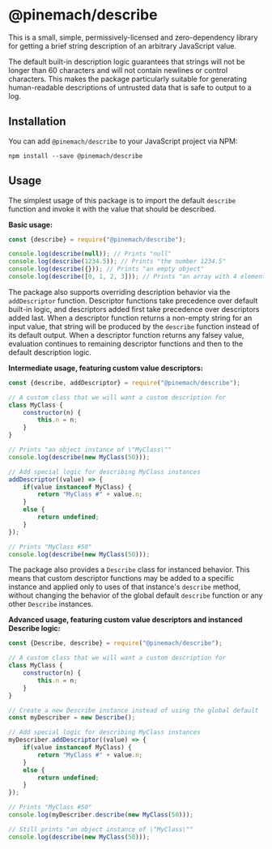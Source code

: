 # @pinemach/describe

This is a small, simple, permissively-licensed and zero-dependency library for getting a brief string description of an arbitrary JavaScript value.

The default built-in description logic guarantees that strings will not be longer than 60 characters and will not contain newlines or control characters. This makes the package particularly suitable for generating human-readable descriptions of untrusted data that is safe to output to a log.

## Installation

You can add `@pinemach/describe` to your JavaScript project via NPM:

```
npm install --save @pinemach/describe
```

## Usage

The simplest usage of this package is to import the default `describe` function and invoke it with the value that should be described.

**Basic usage:**

``` js
const {describe} = require("@pinemach/describe");

console.log(describe(null)); // Prints "null"
console.log(describe(1234.5)); // Prints "the number 1234.5"
console.log(describe({})); // Prints "an empty object"
console.log(describe([0, 1, 2, 3])); // Prints "an array with 4 elements"
```

The package also supports overriding description behavior via the `addDescriptor` function. Descriptor functions take precedence over default built-in logic, and descriptors added first take precedence over descriptors added last. When a descriptor function returns a non-empty string for an input value, that string will be produced by the `describe` function instead of its default output. When a descriptor function returns any falsey value, evaluation continues to remaining descriptor functions and then to the default description logic.

**Intermediate usage, featuring custom value descriptors:**

``` js
const {describe, addDescriptor} = require("@pinemach/describe");

// A custom class that we will want a custom description for
class MyClass {
    constructor(n) {
        this.n = n;
    }
}

// Prints "an object instance of \"MyClass\""
console.log(describe(new MyClass(50)));

// Add special logic for describing MyClass instances
addDescriptor((value) => {
    if(value instanceof MyClass) {
        return "MyClass #" + value.n;
    }
    else {
        return undefined;
    }
});

// Prints "MyClass #50"
console.log(describe(new MyClass(50)));
```

The package also provides a `Describe` class for instanced behavior. This means that custom descriptor functions may be added to a specific instance and applied only to uses of that instance's `describe` method, without changing the behavior of the global default `describe` function or any other `Describe` instances.

**Advanced usage, featuring custom value descriptors and instanced Describe logic:**

``` js
const {Describe, describe} = require("@pinemach/describe");

// A custom class that we will want a custom description for
class MyClass {
    constructor(n) {
        this.n = n;
    }
}

// Create a new Describe instance instead of using the global default
const myDescriber = new Describe();

// Add special logic for describing MyClass instances
myDescriber.addDescriptor((value) => {
    if(value instanceof MyClass) {
        return "MyClass #" + value.n;
    }
    else {
        return undefined;
    }
});

// Prints "MyClass #50"
console.log(myDescriber.describe(new MyClass(50)));

// Still prints "an object instance of \"MyClass\""
console.log(describe(new MyClass(50)));
```
